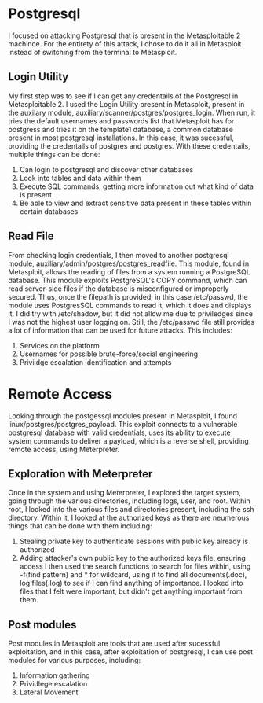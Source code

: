 # Postgresql
I focused on attacking Postgresql that is present in the Metasploitable 2 machince. 
For the entirety of this attack, I chose to do it all in Metasploit instead of switching from the terminal to Metasploit. 
## Login Utility
My first step was to see if I can get any credentails of the Postgresql in Metasploitable 2. 
I used the Login Utility present in Metasploit, present in the auxilary module, auxiliary/scanner/postgres/postgres_login.
When run, it tries the default usernames and passwords list that Metasploit has for postgress and tries it on the template1 database,
a common database present in most postgresql installations. 
In this case, it was sucessful, providing the credentails of postgres and postgres. With these credentails, multiple things can be done:
1. Can login to postgresql and discover other databases
2. Look into tables and data within them
3. Execute SQL commands, getting more information out what kind of data is present
4. Be able to view and extract sensitive data present in these tables within certain databases

## Read File
From checking login credentials, I then moved to another postgresql module, auxiliary/admin/postgres/postgres_readfile. 
This module, found in Metasploit, allows the reading of files from a system running a PostgreSQL database. This module exploits PostgreSQL's COPY command, which can read server-side files if the database is misconfigured or improperly secured. 
Thus, once the filepath is provided, in this case /etc/passwd, the module uses PostgresSQL commands to read it, which it does and 
displays it. I did try with /etc/shadow, but it did not allow me due to priviledges since I was not the highest user logging on. 
Still, the /etc/passwd file still provides a lot of information that can be used for future attacks. This includes:
1. Services on the platform
2. Usernames for possible brute-force/social engineering
3. Privildge escalation identification and attempts

# Remote Access
Looking through the postgessql modules present in Metasploit, I found linux/postgres/postgres_payload. This exploit connects to a vulnerable postgresql database with valid credentials, uses its ability to execute system commands to deliver a payload, which is a reverse shell, providing remote access, using Meterpreter. 
## Exploration with Meterpreter
Once in the system and using Meterpreter, I explored the target system, going through the various directories, including logs, user, and root. Within root, I looked into the various files and directories present, including the ssh directory. Within it, I looked at the authorized keys as there are neumerous things that can be done with them including:
  1. Stealing private key to authenticate sessions with public key already is authorized
  2. Adding attacker's own public key to the authorized keys file, ensuring access
I then used the search functions to search for files within, using  -f(find pattern) and * for wildcard, using it to find all documents(.doc), log files(.log) to see if I can find anything of importance. I looked into files that I felt were important, but didn't get anything important from them.
## Post modules
Post modules in Metasploit are tools that are used after sucessful exploitation, and in this case, after exploitation of postgresql, I can use post modules for various purposes, including:
  1. Information gathering
  2. Prividlege escalation
  3. Lateral Movement
